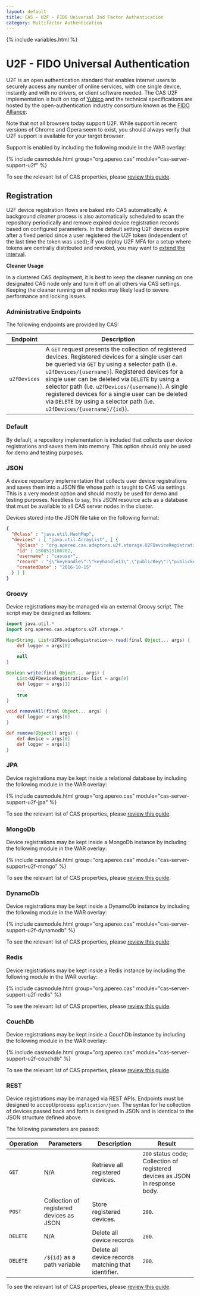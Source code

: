 ```yaml
---
layout: default
title: CAS - U2F - FIDO Universal 2nd Factor Authentication
category: Multifactor Authentication
---
```


{% include variables.html %}

# U2F - FIDO Universal Authentication

U2F is an open authentication standard that enables internet users to securely access any number of online services, with one single device, instantly 
and with no drivers, or client software needed. The CAS U2F implementation is built on top of [Yubico](https://www.yubico.com/about/background/fido/) and 
the technical specifications are hosted by the open-authentication industry consortium known as the [FIDO Alliance](https://fidoalliance.org/).

Note that not all browsers today support U2F. While support in recent versions of Chrome and 
Opera seem to exist, you should always verify that U2F support is available for your target browser.

Support is enabled by including the following module in the WAR overlay:

{% include casmodule.html group="org.apereo.cas" module="cas-server-support-u2f" %}

To see the relevant list of CAS properties, please [review this guide](../configuration/Configuration-Properties.html#fido-u2f).

## Registration

U2F device registration flows are baked into CAS automatically. A background *cleaner* process is also automatically scheduled to scan the 
repository periodically and remove expired device registration records based on configured parameters. In the default setting U2F devices
expire after a fixed period since a user registered the U2F token (independent of the last time the token was used); if you deploy U2F
MFA for a setup where tokens are centrally distributed and revoked, you may want to [extend the interval](../configuration/Configuration-Properties.html#fido-u2f).

<div class="alert alert-warning"><strong>Cleaner Usage</strong><p>In a clustered CAS deployment, it is best to keep the cleaner running on one designated 
CAS node only and turn it off on all others via CAS settings. Keeping the cleaner running on all nodes may likely lead to severe performance and locking issues.</p></div>

### Administrative Endpoints

The following endpoints are provided by CAS:
 
| Endpoint                  | Description
|---------------------------|------------------------------------------------
| `u2fDevices`  | A `GET` request presents the collection of registered devices. Registered devices for a single user can be queried via `GET` by using a selector path (i.e. `u2fDevices/{username}`). Registered devices for a single user can be deleted via `DELETE` by using a selector path (i.e. `u2fDevices/{username}`). A single registered devices for a single user can be deleted via `DELETE` by using a selector path (i.e. `u2fDevices/{username}/{id}`).

### Default

By default, a repository implementation is included that collects user device registrations and saves them into memory.
This option should only be used for demo and testing purposes.

### JSON

A device repository implementation that collects user device registrations and saves them into a JSON file whose path is taught to CAS via settings. This is a very modest option and should mostly be used for demo and testing purposes. Needless to say, this JSON resource acts as a database that must be available to all CAS server nodes in the cluster.

Devices stored into the JSON file take on the following format:

```json
{
  "@class" : "java.util.HashMap",
  "devices" : [ "java.util.ArrayList", [ {
    "@class" : "org.apereo.cas.adaptors.u2f.storage.U2FDeviceRegistration",
    "id" : 1508515100762,
    "username" : "casuser",
    "record" : "{\"keyHandle\":\"keyhandle11\",\"publicKey\":\"publickey1\",\"counter\":1,\"compromised\":false}",
    "createdDate" : "2016-10-15"
  } ] ]
}
```

### Groovy

Device registrations may be managed via an external Groovy script. The script may be designed as follows:

```groovy
import java.util.*
import org.apereo.cas.adaptors.u2f.storage.*

Map<String, List<U2FDeviceRegistration>> read(final Object... args) {
    def logger = args[0]
    ...
    null
}

Boolean write(final Object... args) {
    List<U2FDeviceRegistration> list = args[0]
    def logger = args[1]
    ...
    true
}

void removeAll(final Object... args) {
    def logger = args[0]
}          

def remove(Object[] args) {
    def device = args[0]
    def logger = args[1]
}
```

### JPA

Device registrations may be kept inside a relational database by including the following module in the WAR overlay:

{% include casmodule.html group="org.apereo.cas" module="cas-server-support-u2f-jpa" %}

To see the relevant list of CAS properties, please [review this guide](../configuration/Configuration-Properties.html#fido-u2f-jpa).

### MongoDb

Device registrations may be kept inside a MongoDb instance by including the following module in the WAR overlay:

{% include casmodule.html group="org.apereo.cas" module="cas-server-support-u2f-mongo" %}

To see the relevant list of CAS properties, please [review this guide](../configuration/Configuration-Properties.html#fido-u2f-mongodb).

### DynamoDb

Device registrations may be kept inside a DynamoDb instance by including the following module in the WAR overlay:

{% include casmodule.html group="org.apereo.cas" module="cas-server-support-u2f-dynamodb" %}

To see the relevant list of CAS properties, please [review this guide](../configuration/Configuration-Properties.html#fido-u2f-dynamodb).

### Redis

Device registrations may be kept inside a Redis instance by including the following module in the WAR overlay:

{% include casmodule.html group="org.apereo.cas" module="cas-server-support-u2f-redis" %}

To see the relevant list of CAS properties, please [review this guide](../configuration/Configuration-Properties.html#fido-u2f-redis).

### CouchDb

Device registrations may be kept inside a CouchDb instance by including the following module in the WAR overlay:

{% include casmodule.html group="org.apereo.cas" module="cas-server-support-u2f-couchdb" %}

To see the relevant list of CAS properties, please [review this guide](../configuration/Configuration-Properties.html#fido-u2f-couchdb).

### REST

Device registrations may be managed via REST APIs. Endpoints must be designed to 
accept/process `application/json`. The syntax for he collection of devices passed back and 
forth is designed in JSON and is identical to the JSON structure defined above.

The following parameters are passed:

| Operation        | Parameters      | Description      | Result
|------------------|-----------------|------------------|----------------------------------------------------
| `GET` | N/A    | Retrieve all registered devices.     | `200` status code; Collection of registered devices as JSON in response body.
| `POST` | Collection of registered devices as JSON | Store registered devices. | `200`.
| `DELETE` | N/A | Delete all device records | `200`.
| `DELETE` | `/${id}`  as a path variable | Delete all device records matching that identifier. | `200`.

To see the relevant list of CAS properties, please [review this guide](../configuration/Configuration-Properties.html#fido-u2f-rest).
